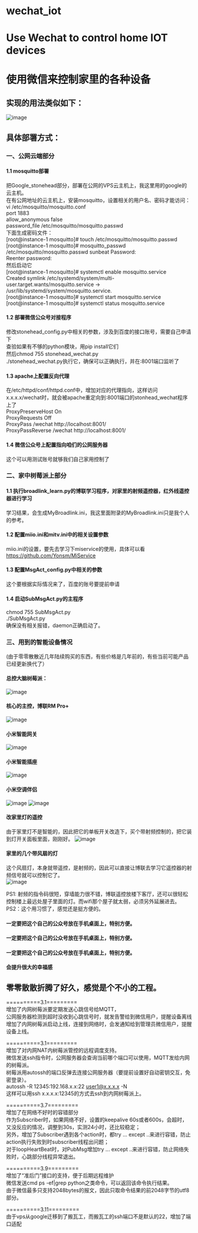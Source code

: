 # wechat_iot
# Use Wechat to control home IOT devices
# 使用微信来控制家里的各种设备
## 实现的用法类似如下：
![image](https://github.com/sunhanaix/wechat_iot/blob/main/%E7%94%A8%E6%B3%951.jpg?raw=true)

## 具体部署方式：

### 一、公网云端部分

#### 1.1 mosquitto部署
把Google_stonehead部分，部署在公网的VPS云主机上，我这里用的google的云主机。  
在有公网地址的云主机上，安装mosquitto，设置相关的用户名、密码才能访问：  
vi /etc/mosquitto/mosquitto.conf   
port 1883  
allow_anonymous false  
password_file /etc/mosquitto/mosquitto.passwd  
下面生成密码文件：  
[root@instance-1 mosquitto]# touch /etc/mosquitto/mosquitto.passwd  
[root@instance-1 mosquitto]# mosquitto_passwd /etc/mosquitto/mosquitto.passwd sunbeat 
Password:   
Reenter password:  
然后启动它  
[root@instance-1 mosquitto]# systemctl enable mosquitto.service   
Created symlink /etc/systemd/system/multi-user.target.wants/mosquitto.service → /usr/lib/systemd/system/mosquitto.service.  
[root@instance-1 mosquitto]# systemctl start mosquitto.service   
[root@instance-1 mosquitto]# systemctl status mosquitto.service   

#### 1.2 部署微信公众号对接程序
修改stonehead_config.py中相关的参数，涉及到百度的接口账号，需要自己申请下  
查验如果有不够的python模块，用pip install它们  
然后chmod 755 stonehead_wechat.py  
./stonehead_wechat.py执行它，确保可以正确执行，并在:8001端口监听了  
#### 1.3 apache上配置反向代理  
在/etc/httpd/conf/httpd.conf中，增加对应的代理指向，这样访问x.x.x.x/wechat时，就会被apache重定向到:8001端口的stonhead_wechat程序上了  
ProxyPreserveHost On  
ProxyRequests Off  
ProxyPass /wechat http://localhost:8001/  
ProxyPassReverse /wechat http://localhost:8001/  
#### 1.4 微信公众号上配置指向咱们的公网服务器  
这个可以用测试账号就够我们自己家用控制了  
### 二、家中树莓派上部分  
#### 1.1 执行broadlink_learn.py的博联学习程序，对家里的射频遥控器，红外线遥控器进行学习  
学习结果，会生成MyBroadlink.ini，我这里面附录的MyBroadlink.ini只是我个人的参考。  
#### 1.2 配置miio.ini和mitv.ini中的相关设置参数  
miio.ini的设置，要先去学习下miservice的使用，具体可以看  
https://github.com/Yonsm/MiService  
#### 1.3 配置MsgAct_config.py中相关的参数  
这个要根据实际情况来了，百度的账号要提前申请  
#### 1.4 启动SubMsgAct.py的主程序  
chmod 755 SubMsgAct.py  
./SubMsgAct.py  
确保没有相关报错，daemon正确启动了。  

### 三、用到的智能设备情况  
(由于零零散散近几年陆续购买的东西，有些价格是几年前的，有些当前可能产品已经更新换代了）  
#### 总控大脑树莓派：  
![image](https://github.com/sunhanaix/wechat_iot/blob/main/%E6%A0%91%E8%8E%93%E6%B4%BE.jpg?raw=true)  
#### 核心的主控，博联RM Pro+  
![image](https://github.com/sunhanaix/wechat_iot/blob/main/%E5%8D%9A%E8%81%94%E9%81%A5%E6%8E%A7.jpg?raw=true)  
#### 小米智能网关  
![image](https://github.com/sunhanaix/wechat_iot/blob/main/%E5%B0%8F%E7%B1%B3%E6%99%BA%E8%83%BD%E7%BD%91%E5%85%B3.jpg?raw=true)
#### 小米智能插座  
![image](https://github.com/sunhanaix/wechat_iot/blob/main/%E5%B0%8F%E7%B1%B3%E6%99%BA%E8%83%BD%E6%8F%92%E5%BA%A7.jpg?raw=true)
#### 小米空调伴侣  
![image](https://github.com/sunhanaix/wechat_iot/blob/main/%E5%B0%8F%E7%B1%B3%E7%A9%BA%E8%B0%83%E4%BC%B4%E4%BE%A32.jpg?raw=true)
![image](https://github.com/sunhanaix/wechat_iot/blob/main/%E5%B0%8F%E7%B1%B3%E7%A9%BA%E8%B0%83%E4%BC%B4%E4%BE%A3Pro.jpg?raw=true)
#### 改家里灯的遥控  
由于家里灯不是智能的，因此把它的单板开关改造下，买个带射频控制的，把它装到灯开关面板里面，刚刚好。
![image](https://github.com/sunhanaix/wechat_iot/blob/main/%E6%94%B9%E5%AE%B6%E9%87%8C%E7%81%AF%E7%9A%84%E9%81%A5%E6%8E%A7.jpg?raw=true)

#### 家里的几个带风扇的灯  
这个风扇灯，本身就带遥控，是射频的，因此可以直接让博联去学习它遥控器的射频信号就可以控制它了。  
![image](https://github.com/sunhanaix/wechat_iot/blob/main/%E9%A3%8E%E6%89%87.jpg?raw=true)  

PS1: 射频的指令码很短，穿墙能力很不错，博联遥控放楼下客厅，还可以很轻松控制楼上最远处屋子里面的灯。而wifi那个屋子就太弱，必须另外延展进去。  
PS2：这个用习惯了，感觉还是挺方便的。  
#### 一定要把这个自己的公众号放在手机桌面上，特别方便。  
#### 一定要把这个自己的公众号放在手机桌面上，特别方便。  
#### 一定要把这个自己的公众号放在手机桌面上，特别方便。  
#### 会提升很大的幸福感  

##  零零散散折腾了好久，感觉是个不小的工程。    

==========3.1=========  
增加了内网树莓派要定期发送心跳信号给MQTT，  
公网服务器检测到超时没收到心跳信号时，就发告警给到微信用户，提醒设备离线  
增加了内网树莓派启动上线，连接到网络时，会发通知给到管理员微信用户，提醒设备上线。  

==========3.1=========  
增加了对内网NAT内树莓派管控的远程调度支持。  
微信发送ssh指令时，公网服务器会查询当前哪个端口可以使用，MQTT发给内网的树莓派。  
树莓派用autossh的端口反弹去连接公网服务器（要提前设置好自动密钥交互，免密登录）。  
autossh -R 12345:192.168.x.x:22 user1@x.x.x.x -N  
这样可以用ssh  x.x.x.x:12345的方式去ssh到内网树莓派上。  

==========3.7=========  
增加了在网络不好时的容错部分  
作为Subscriber时，如果网络不好，设置的keepalive 60s或者600s，会超时，又没反应的情况，调整到30s，实测24小时，还比较稳定；  
另外，增加了Subscriber遇到各个action时，都try ... except ..来进行容错，防止action执行失败到时subscriber线程出问题；  
对于loopHeartBeat时，对PubMsg增加try ... except ..来进行容错，防止网络失败时，心跳部分线程异常退出。  

==========3.9=========   
增加了“准后门”接口的支持，便于后期远程维护  
微信发送cmd ps -ef|grep python之类命令，可以返回该命令执行结果。  
由于微信最多只支持2048bytes的报文，因此只取命令结果的前2048字节的utf8部分。  

==========3.11=========   
由于vps从google迁移到了搬瓦工，而搬瓦工的ssh端口不是默认的22，增加了端口适配
